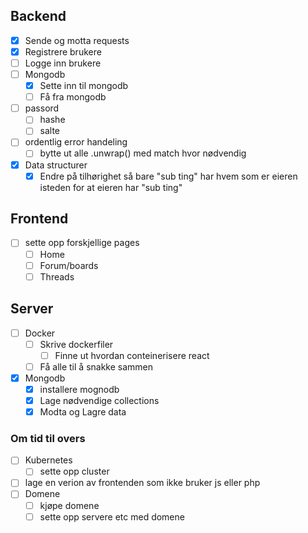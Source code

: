 ## Backend
- [x] Sende og motta requests
- [x] Registrere brukere
- [ ] Logge inn brukere
- [ ] Mongodb
    - [x] Sette inn til mongodb
    - [ ] Få fra mongodb
- [ ] passord
    - [ ] hashe
    - [ ] salte
- [ ] ordentlig error handeling
    - [ ] bytte ut alle .unwrap() med match hvor nødvendig
- [x] Data structurer
    - [x] Endre på tilhørighet så bare "sub ting" har hvem som er eieren isteden for at eieren har "sub ting"
 
## Frontend
- [ ] sette opp forskjellige pages
    - [ ] Home
    - [ ] Forum/boards
    - [ ] Threads

## Server
- [ ] Docker
    - [ ] Skrive dockerfiler
        - [ ] Finne ut hvordan conteinerisere react
    - [ ] Få alle til å snakke sammen
- [x] Mongodb
    - [x] installere mognodb
    - [x] Lage nødvendige collections
    - [x] Modta og Lagre data

### Om tid til overs
- [ ] Kubernetes
    - [ ] sette opp cluster
- [ ] lage en verion av frontenden som ikke bruker js eller php
- [ ] Domene
    - [ ] kjøpe domene
    - [ ] sette opp servere etc med domene 